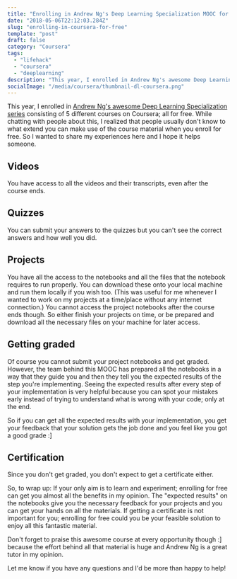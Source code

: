 ```yaml
---
title: "Enrolling in Andrew Ng's Deep Learning Specialization MOOC for free"
date: "2018-05-06T22:12:03.284Z"
slug: "enrolling-in-coursera-for-free"
template: "post"
draft: false
category: "Coursera"
tags:
  - "lifehack"
  - "coursera"
  - "deeplearning"
description: "This year, I enrolled in Andrew Ng's awesome Deep Learning Specialization series consisting of 5 different courses on Coursera; all for free. While chatting with people about this, I realized that people usually don't know to what extend you can make use of the course material when you enroll for free. So I wanted to share my experiences here and I hope it helps someone."
socialImage: "/media/coursera/thumbnail-dl-coursera.png"
---
```


This year, I enrolled in [Andrew Ng's awesome Deep Learning Specialization series](http://deeplearning.ai) consisting of 5 different courses on Coursera; all for free. While chatting with people about this, I realized that people usually don't know to what extend you can make use of the course material when you enroll for free. So I wanted to share my experiences here and I hope it helps someone.

## Videos
You have access to all the videos and their transcripts, even after the course ends.

## Quizzes
You can submit your answers to the quizzes but you can't see the correct answers and how well you did.

## Projects
You have all the access to the notebooks and all the files that the notebook requires to run properly. You can download these onto your local machine and run them locally if you wish too. (This was useful for me whenever I wanted to work on my projects at a time/place without any internet connection.)
You cannot access the project notebooks after the course ends though. So either finish your projects on time, or be prepared and download all the necessary files on your machine for later access.

## Getting graded
Of course you cannot submit your project notebooks and get graded. However, the team behind this MOOC has prepared all the notebooks in a way that they guide you and then they tell you the expected results of the step you're implementing. Seeing the expected results after every step of your implementation is very helpful because you can spot your mistakes early instead of trying to understand what is wrong with your code; only at the end.

So if you can get all the expected results with your implementation, you get your feedback that your solution gets the job done and you feel like you got a good grade :]

## Certification
Since you don't get graded, you don't expect to get a certificate either.

So, to wrap up: If your only aim is to learn and experiment; enrolling for free can get you almost all the benefits in my opinion. The "expected results" on the notebooks give you the necessary feedback for your projects and you can get your hands on all the materials. If getting a certificate is not important for you; enrolling for free could you be your feasible solution to enjoy all this fantastic material.

Don't forget to praise this awesome course at every opportunity though :] because the effort behind all that material is huge and Andrew Ng is a great tutor in my opinion.

Let me know if you have any questions and I'd be more than happy to help!

